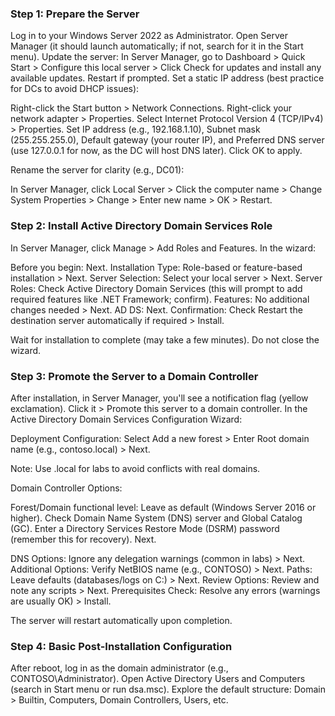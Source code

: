 ### Step 1: Prepare the Server

Log in to your Windows Server 2022 as Administrator.
Open Server Manager (it should launch automatically; if not, search for it in the Start menu).
Update the server: In Server Manager, go to Dashboard > Quick Start > Configure this local server > Click Check for updates and install any available updates. Restart if prompted.
Set a static IP address (best practice for DCs to avoid DHCP issues):

Right-click the Start button > Network Connections.
Right-click your network adapter > Properties.
Select Internet Protocol Version 4 (TCP/IPv4) > Properties.
Set IP address (e.g., 192.168.1.10), Subnet mask (255.255.255.0), Default gateway (your router IP), and Preferred DNS server (use 127.0.0.1 for now, as the DC will host DNS later).
Click OK to apply.


Rename the server for clarity (e.g., DC01):

In Server Manager, click Local Server > Click the computer name > Change System Properties > Change > Enter new name > OK > Restart.



### Step 2: Install Active Directory Domain Services Role

In Server Manager, click Manage > Add Roles and Features.
In the wizard:

Before you begin: Next.
Installation Type: Role-based or feature-based installation > Next.
Server Selection: Select your local server > Next.
Server Roles: Check Active Directory Domain Services (this will prompt to add required features like .NET Framework; confirm).
Features: No additional changes needed > Next.
AD DS: Next.
Confirmation: Check Restart the destination server automatically if required > Install.


Wait for installation to complete (may take a few minutes). Do not close the wizard.

### Step 3: Promote the Server to a Domain Controller

After installation, in Server Manager, you'll see a notification flag (yellow exclamation). Click it > Promote this server to a domain controller.
In the Active Directory Domain Services Configuration Wizard:

Deployment Configuration: Select Add a new forest > Enter Root domain name (e.g., contoso.local) > Next.

Note: Use .local for labs to avoid conflicts with real domains.


Domain Controller Options:

Forest/Domain functional level: Leave as default (Windows Server 2016 or higher).
Check Domain Name System (DNS) server and Global Catalog (GC).
Enter a Directory Services Restore Mode (DSRM) password (remember this for recovery).
Next.


DNS Options: Ignore any delegation warnings (common in labs) > Next.
Additional Options: Verify NetBIOS name (e.g., CONTOSO) > Next.
Paths: Leave defaults (databases/logs on C:) > Next.
Review Options: Review and note any scripts > Next.
Prerequisites Check: Resolve any errors (warnings are usually OK) > Install.


The server will restart automatically upon completion.

### Step 4: Basic Post-Installation Configuration

After reboot, log in as the domain administrator (e.g., CONTOSO\Administrator).
Open Active Directory Users and Computers (search in Start menu or run dsa.msc).
Explore the default structure: Domain > Builtin, Computers, Domain Controllers, Users, etc.
